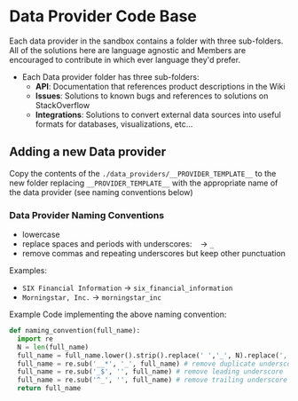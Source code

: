 Data Provider Code Base
=======================

Each data provider in the sandbox contains a folder with three sub-folders.
All of the solutions here are language agnostic and Members are encouraged to
contribute in which ever language they'd prefer.

* Each Data provider folder has three sub-folders:
  * **API​**: Documentation that references product descriptions in the Wiki
  * **Issues​**: Solutions to known bugs and references to solutions on StackOverflow
  * **Integrations​**: Solutions to convert external data sources into useful formats for databases, visualizations, etc...

## Adding a new Data provider ##
Copy the contents of the `./data_providers/__PROVIDER_TEMPLATE__` to the new
folder replacing `__PROVIDER_TEMPLATE__` with the appropriate name of the data provider (see naming conventions below)

### Data Provider Naming Conventions ###
 * lowercase
 * replace spaces and periods with underscores:  ` ` -> `_`
 * remove commas and repeating underscores but keep other punctuation

Examples:
 * `SIX Financial Information` -> `six_financial_information`
 * `Morningstar, Inc.` -> `morningstar_inc`

Example Code implementing the above naming convention:

```python
def naming_convention(full_name):
  import re
  N = len(full_name)
  full_name = full_name.lower().strip().replace(' ','_', N).replace(',','', N).replace('.','_', N)
  full_name = re.sub('__*', '_', full_name) # remove duplicate underscores
  full_name = re.sub('_$', '', full_name) # remove leading underscore
  full_name = re.sub('^_', '', full_name) # remove trailing underscore
  return full_name
```
